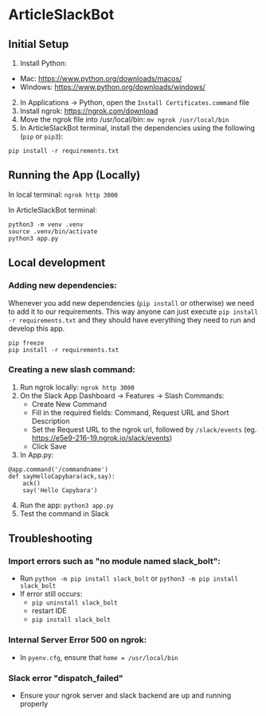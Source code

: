 # ArticleSlackBot

## Initial Setup

1. Install Python:
  - Mac: https://www.python.org/downloads/macos/ 
  - Windows: https://www.python.org/downloads/windows/
2. In Applications -> Python, open the `Install Certificates.command` file
3. Install ngrok: https://ngrok.com/download
4. Move the ngrok file into /usr/local/bin: `mv ngrok /usr/local/bin`
5. In ArticleSlackBot terminal, install the dependencies using the following (`pip` or `pip3`):
```
pip install -r requirements.txt
```


## Running the App (Locally)

In local terminal: `ngrok http 3000`

In ArticleSlackBot terminal:
```
python3 -m venv .venv
source .venv/bin/activate
python3 app.py
```

## Local development

### Adding new dependencies:
Whenever you add new dependencies (`pip install` or otherwise) we need to add it to our requirements. This way anyone can just execute `pip install -r requirements.txt` and they should have everything they need to run and develop this app. 
```
pip freeze
pip install -r requirements.txt
```
### Creating a new slash command:

1. Run ngrok locally: `ngrok http 3000`
2. On the Slack App Dashboard -> Features -> Slash Commands:
     - Create New Command
     - Fill in the required fields: Command, Request URL and Short Description
     - Set the Request URL to the ngrok url, followed by `/slack/events` (eg. https://e5e9-216-19.ngrok.io/slack/events)
     - Click Save
3. In App.py:
```
@app.command('/commandname')
def sayHelloCapybara(ack,say):
    ack()
    say('Hello Capybara')
```
4. Run the app: `python3 app.py`
5. Test the command in Slack


## Troubleshooting

### Import errors such as "no module named slack_bolt":
- Run `python -m pip install slack_bolt` or `python3 -m pip install slack_bolt`
- If error still occurs:
    - `pip uninstall slack_bolt`
    - restart IDE
    - `pip install slack_bolt`

### Internal Server Error 500 on ngrok:
- In `pyenv.cfg`, ensure that `home = /usr/local/bin`

### Slack error "dispatch_failed"
- Ensure your ngrok server and slack backend are up and running properly
